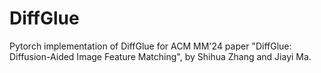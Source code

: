 # DiffGlue
Pytorch implementation of DiffGlue for ACM MM'24 paper "DiffGlue: Diffusion-Aided Image Feature Matching", by Shihua Zhang and Jiayi Ma.
